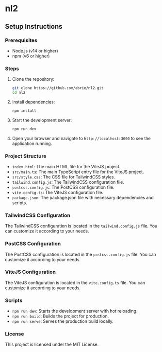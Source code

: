 # nl2

## Setup Instructions

### Prerequisites

- Node.js (v14 or higher)
- npm (v6 or higher)

### Steps

1. Clone the repository:

   ```sh
   git clone https://github.com/abrie/nl2.git
   cd nl2
   ```

2. Install dependencies:

   ```sh
   npm install
   ```

3. Start the development server:

   ```sh
   npm run dev
   ```

4. Open your browser and navigate to `http://localhost:3000` to see the application running.

### Project Structure

- `index.html`: The main HTML file for the ViteJS project.
- `src/main.ts`: The main TypeScript entry file for the ViteJS project.
- `src/style.css`: The CSS file for TailwindCSS styles.
- `tailwind.config.js`: The TailwindCSS configuration file.
- `postcss.config.js`: The PostCSS configuration file.
- `vite.config.ts`: The ViteJS configuration file.
- `package.json`: The package.json file with necessary dependencies and scripts.

### TailwindCSS Configuration

The TailwindCSS configuration is located in the `tailwind.config.js` file. You can customize it according to your needs.

### PostCSS Configuration

The PostCSS configuration is located in the `postcss.config.js` file. You can customize it according to your needs.

### ViteJS Configuration

The ViteJS configuration is located in the `vite.config.ts` file. You can customize it according to your needs.

### Scripts

- `npm run dev`: Starts the development server with hot reloading.
- `npm run build`: Builds the project for production.
- `npm run serve`: Serves the production build locally.

### License

This project is licensed under the MIT License.
